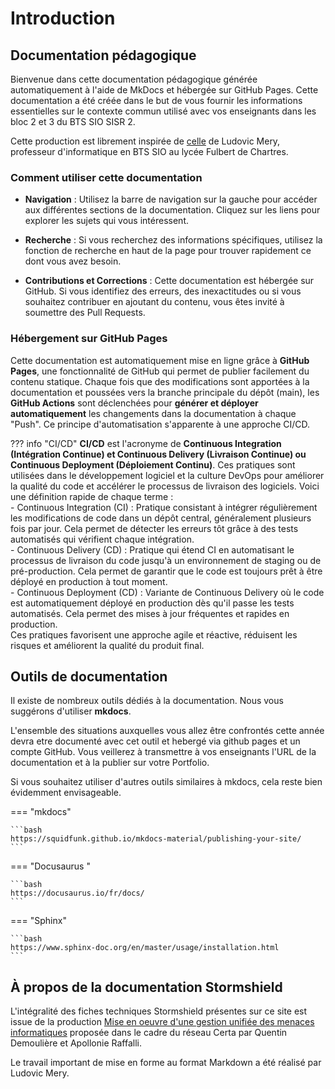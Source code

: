 # Introduction

## Documentation pédagogique

Bienvenue dans cette documentation pédagogique générée automatiquement à l'aide de MkDocs et hébergée sur GitHub Pages. Cette documentation a été créée dans le but de vous fournir les informations essentielles sur le contexte commun utilisé avec vos enseignants dans les bloc 2 et 3
du BTS SIO SISR 2.

Cette production est librement inspirée de [celle](https://github.com/lmeryFulbert/SportLudique2024-2025) de Ludovic Mery, professeur d'informatique en BTS SIO au lycée Fulbert de Chartres.

### Comment utiliser cette documentation

- **Navigation** : Utilisez la barre de navigation sur la gauche pour accéder aux différentes sections de la documentation. Cliquez sur les liens pour explorer les sujets qui vous intéressent.

- **Recherche** : Si vous recherchez des informations spécifiques, utilisez la fonction de recherche en haut de la page pour trouver rapidement ce dont vous avez besoin.

- **Contributions et Corrections** : Cette documentation est hébergée sur GitHub. Si vous identifiez des erreurs, des inexactitudes ou si vous souhaitez contribuer en ajoutant du contenu, vous êtes invité à soumettre des Pull Requests.

### Hébergement sur GitHub Pages

Cette documentation est automatiquement mise en ligne grâce à **GitHub Pages**, une fonctionnalité de GitHub qui permet de publier facilement du contenu statique. Chaque fois que des modifications sont apportées à la documentation et poussées vers la branche principale du dépôt (main), les **GitHub Actions** sont déclenchées pour **générer et déployer automatiquement** les changements dans la documentation à chaque "Push". Ce principe d'automatisation s'apparente à une approche CI/CD.

??? info "CI/CD"
    **CI/CD** est l'acronyme de **Continuous Integration (Intégration Continue) et Continuous Delivery (Livraison Continue) ou Continuous Deployment (Déploiement Continu)**. Ces pratiques sont utilisées dans le développement logiciel et la culture DevOps pour améliorer la qualité du code et accélérer le processus de livraison des logiciels. Voici une définition rapide de chaque terme :</br>
    -    Continuous Integration (CI) : Pratique consistant à intégrer régulièrement les modifications de code dans un dépôt central, généralement plusieurs fois par jour. Cela permet de détecter les erreurs tôt grâce à des tests automatisés qui vérifient chaque intégration.</br>
    -    Continuous Delivery (CD) : Pratique qui étend CI en automatisant le processus de livraison du code jusqu'à un environnement de staging ou de pré-production. Cela permet de garantir que le code est toujours prêt à être déployé en production à tout moment.</br>
    -    Continuous Deployment (CD) : Variante de Continuous Delivery où le code est automatiquement déployé en production dès qu'il passe les tests automatisés. Cela permet des mises à jour fréquentes et rapides en production.</br>
    Ces pratiques favorisent une approche agile et réactive, réduisent les risques et améliorent la qualité du produit final.

## Outils de documentation

Il existe de nombreux outils dédiés à la documentation. Nous vous suggérons d'utiliser **mkdocs**.

L'ensemble des situations auxquelles vous allez être confrontés cette année devra etre documenté avec cet outil et hebergé via github pages et un compte GitHub. Vous veillerez à transmettre à vos enseignants l'URL de la documentation et à la publier sur votre Portfolio.

Si vous souhaitez utiliser d'autres outils similaires à mkdocs, cela reste bien évidemment envisageable.

=== "mkdocs"

    ```bash
    https://squidfunk.github.io/mkdocs-material/publishing-your-site/
    ```


=== "Docusaurus "

    ```bash
    https://docusaurus.io/fr/docs/
    ```

=== "Sphinx"

    ```bash
    https://www.sphinx-doc.org/en/master/usage/installation.html
    ```
## À propos de la documentation Stormshield

L'intégralité des fiches techniques Stormshield présentes sur ce site est issue de la production [Mise en oeuvre d'une gestion unifiée des menaces informatiques](https://www.reseaucerta.org/mise-en-oeuvre-utm-stormshield) proposée dans le cadre du réseau Certa par Quentin Demoulière et Apollonie Raffalli.

Le travail important de mise en forme au format Markdown a été réalisé par Ludovic Mery.

